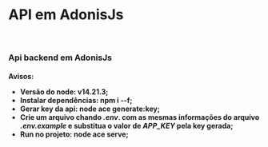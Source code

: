 # API em AdonisJs
<br/>
<h3>Api backend em AdonisJs</h3>
<h4>Avisos: </4>
<ul>
  <li>
    Versão do node: <b>v14.21.3</b>;
  </li>
  <li>
    Instalar dependências: <b>npm i --f</b>;
  </li>
  <li>
    Gerar key da api: <b>node ace generate:key</b>;
  </li>
   <li>
    Crie um arquivo chando
    <i>.env</i>. com as mesmas informações do arquivo
    <i>.env.example</i> e substitua o valor de
    <i>APP_KEY</i> pela key gerada;
  </li>
  <li>
    Run no projeto: <b>node ace serve</b>;
  </li>
</ul>
